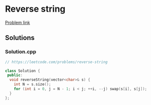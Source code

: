 # Reverse string

[Problem link](https://leetcode.com/problems/reverse-string)

## Solutions


### Solution.cpp
```cpp
// https://leetcode.com/problems/reverse-string

class Solution {
 public:
  void reverseString(vector<char>& s) {
    int N = s.size();
    for (int i = 0, j = N - 1; i < j; ++i, --j) swap(s[i], s[j]);
  }
};
```